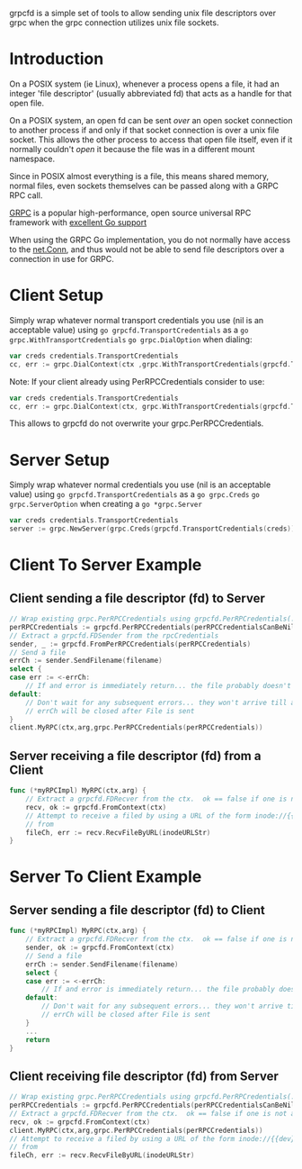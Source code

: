 grpcfd is a simple set of tools to allow sending unix file descriptors over grpc when the grpc connection utilizes unix file sockets.

# Introduction

On a POSIX system (ie Linux), whenever a process opens a file, it had an integer 'file descriptor' (usually abbreviated fd) that acts
as a handle for that open file.

On a POSIX system, an open fd can be sent *over* an open socket connection to another process if and only if that socket connection
is over a unix file socket.  This allows the other process to access that open file itself, even if it normally couldn't *open* it because
the file was in a different mount namespace.

Since in POSIX almost everything is a file, this means shared memory, normal files, even sockets themselves can be passed along with a GRPC RPC call.

[GRPC](https://grpc.io/) is a popular high-performance, open source universal RPC framework with [excellent Go support](https://godoc.org/google.golang.org/grpc)

When using the GRPC Go implementation, you do not normally have access to the [net.Conn](https://golang.org/pkg/net/#Conn), and thus would not be able to
send file descriptors over a connection in use for GRPC.

# Client Setup

Simply wrap whatever normal transport credentials you use (nil is an acceptable value) using
```go grpcfd.TransportCredentials``` as a ```go grpc.WithTransportCredentials``` ```go grpc.DialOption``` when dialing:

```go
var creds credentials.TransportCredentials
cc, err := grpc.DialContext(ctx ,grpc.WithTransportCredentials(grpcfd.TransportCredentials(creds)))
```

Note: If your client already using PerRPCCredentials consider to use:

```go
var creds credentials.TransportCredentials
cc, err := grpc.DialContext(ctx, grpc.WithTransportCredentials(grpcfd.TransportCredentials(creds)), grpcfd.WithChainStreamInterceptor(), grpcfd.WithChainUnaryInterceptor())
```
This allows to grpcfd do not overwrite your grpc.PerRPCCredentials.


# Server Setup
Simply wrap whatever normal credentials you use (nil is an acceptable value) using
```go grpcfd.TransportCredentials``` as a ```go grpc.Creds``` ```go grpc.ServerOption``` when creating a ```go *grpc.Server```

```go
var creds credentials.TransportCredentials
server := grpc.NewServer(grpc.Creds(grpcfd.TransportCredentials(creds))
```

# Client To Server Example

## Client sending a file descriptor (fd) to Server

```go
// Wrap existing grpc.PerRPCCredentials using grpcfd.PerRPCredentials(...)
perRPCCredentials := grpcfd.PerRPCCredentials(perRPCCredentialsCanBeNilHere)
// Extract a grpcfd.FDSender from the rpcCredentials
sender, _ := grpcfd.FromPerRPCCredentials(perRPCCredentials)
// Send a file
errCh := sender.SendFilename(filename)
select {
case err := <-errCh:
    // If and error is immediately return... the file probably doesn't exist, handle that immediately
default:
    // Don't wait for any subsequent errors... they won't arrive till after we've sent the GRPC message
    // errCh will be closed after File is sent
}
client.MyRPC(ctx,arg,grpc.PerRPCCredentials(perRPCCredentials))
```

## Server receiving a file descriptor (fd) from a Client

```go
func (*myRPCImpl) MyRPC(ctx,arg) {
    // Extract a grpcfd.FDRecver from the ctx.  ok == false if one is not available
    recv, ok := grpcfd.FromContext(ctx)
    // Attempt to receive a filed by using a URL of the form inode://{{dev}}/{{ino}} where dev and ino are the values
    // from 
    fileCh, err := recv.RecvFileByURL(inodeURLStr)
}
```

# Server To Client Example

## Server sending a file descriptor (fd) to Client
```go
func (*myRPCImpl) MyRPC(ctx,arg) {
    // Extract a grpcfd.FDRecver from the ctx.  ok == false if one is not available
    sender, ok := grpcfd.FromContext(ctx)
    // Send a file 
    errCh := sender.SendFilename(filename)
    select {
    case err := <-errCh:
        // If and error is immediately return... the file probably doesn't exist, handle that immediately
    default:
        // Don't wait for any subsequent errors... they won't arrive till after we've sent the GRPC message
        // errCh will be closed after File is sent
    }
    ...
    return
}
```

## Client receiving file descriptor (fd) from Server
```go
// Wrap existing grpc.PerRPCCredentials using grpcfd.PerRPCredentials(...)
perRPCCredentials := grpcfd.PerRPCCredentials(perRPCCredentialsCanBeNilHere)
// Extract a grpcfd.FDRecver from the ctx.  ok == false if one is not available
recv, ok := grpcfd.FromContext(ctx)
client.MyRPC(ctx,arg,grpc.PerRPCCredentials(perRPCCredentials))
// Attempt to receive a filed by using a URL of the form inode://{{dev}}/{{ino}} where dev and ino are the values
// from 
fileCh, err := recv.RecvFileByURL(inodeURLStr)
```
